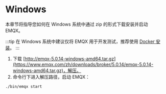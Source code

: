 # Windows

本章节将指导您如何在 Windows 系统中通过 zip 的形式下载安装并启动 EMQX。

:::tip
在 Windows 系统中建议仅将 EMQX 用于开发测试，推荐使用 [Docker 安装](./install-docker.md)。
:::

1. 下载 [http://emqx-5.0.14-windows-amd64.tar.gz](https://www.emqx.com/zh/downloads/broker/5.0.14/emqx-5.0.14-windows-amd64.tar.gz)，解压。
2. 命令行下进入解压路径，启动 EMQX：

```shell
./bin/emqx start
```
